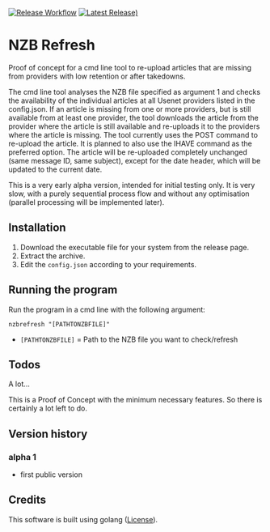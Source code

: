 [![Release Workflow](https://github.com/Tensai75/nzbrefresh/actions/workflows/build_and_publish.yml/badge.svg?event=release)](https://github.com/Tensai75/nzbrefresh/actions/workflows/build_and_publish.yml)
[![Latest Release)](https://img.shields.io/github/v/release/Tensai75/nzbrefresh?logo=github)](https://github.com/Tensai75/nzbrefresh/releases/latest)

# NZB Refresh
Proof of concept for a cmd line tool to re-upload articles that are missing from providers with low retention or after takedowns.

The cmd line tool analyses the NZB file specified as argument 1 and checks the availability of the individual articles at all Usenet providers listed in the config.json.
If an article is missing from one or more providers, but is still available from at least one provider, the tool downloads the article from the provider where the article is still available and re-uploads it to the providers where the article is missing.
The tool currently uses the POST command to re-upload the article. It is planned to also use the IHAVE command as the preferred option.
The article will be re-uploaded completely unchanged (same message ID, same subject), except for the date header, which will be updated to the current date.

This is a very early alpha version, intended for initial testing only. It is very slow, with a purely sequential process flow and without any optimisation (parallel processing will be implemented later).

## Installation
1. Download the executable file for your system from the release page.
2. Extract the archive.
3. Edit the `config.json` according to your requirements.

## Running the program
Run the program in a cmd line with the following argument:

`nzbrefresh "[PATHTONZBFILE]"`

- `[PATHTONZBFILE]` = Path to the NZB file you want to check/refresh

## Todos
A lot...

This is a Proof of Concept with the minimum necessary features. 
So there is certainly a lot left to do.

## Version history
### alpha 1
- first public version

## Credits
This software is built using golang ([License](https://go.dev/LICENSE)).
